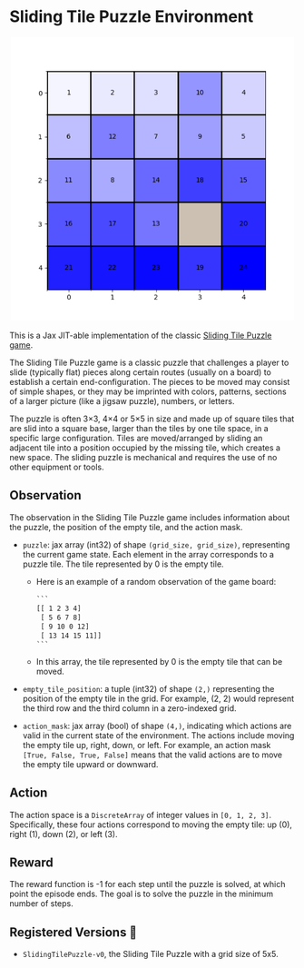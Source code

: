# Sliding Tile Puzzle Environment

<p align="center">
    <img src="../env_anim/sliding_tile_puzzle.gif" width="500"/>
</p>

This is a Jax JIT-able implementation of the classic [Sliding Tile Puzzle game](https://en.wikipedia.org/wiki/Sliding_puzzle).

The Sliding Tile Puzzle game is a classic puzzle that challenges a player to slide (typically flat) pieces along certain routes (usually on a board) to establish a certain end-configuration. The pieces to be moved may consist of simple shapes, or they may be imprinted with colors, patterns, sections of a larger picture (like a jigsaw puzzle), numbers, or letters.

The puzzle is often 3×3, 4×4 or 5×5 in size and made up of square tiles that are slid into a square base, larger than the tiles by one tile space, in a specific large configuration. Tiles are moved/arranged by sliding an adjacent tile into a position occupied by the missing tile, which creates a new space. The sliding puzzle is mechanical and requires the use of no other equipment or tools.

## Observation

The observation in the Sliding Tile Puzzle game includes information about the puzzle, the position of the empty tile, and the action mask.

- `puzzle`: jax array (int32) of shape `(grid_size, grid_size)`, representing the current game state. Each element in the array corresponds to a puzzle tile. The tile represented by 0 is the empty tile.

  - Here is an example of a random observation of the game board:

        ```
        [[ 1 2 3 4]
         [ 5 6 7 8]
         [ 9 10 0 12]
         [ 13 14 15 11]]
        ```
  - In this array, the tile represented by 0 is the empty tile that can be moved.

- `empty_tile_position`: a tuple (int32) of shape `(2,)` representing the position of the empty tile in the grid. For example, (2, 2) would represent the third row and the third column in a zero-indexed grid.

- `action_mask`: jax array (bool) of shape `(4,)`, indicating which actions are valid in the current state of the environment. The actions include moving the empty tile up, right, down, or left. For example, an action mask `[True, False, True, False]` means that the valid actions are to move the empty tile upward or downward.

## Action

The action space is a `DiscreteArray` of integer values in `[0, 1, 2, 3]`. Specifically, these four actions correspond to moving the empty tile: up (0), right (1), down (2), or left (3).

## Reward

The reward function is -1 for each step until the puzzle is solved, at which point the episode ends. The goal is to solve the puzzle in the minimum number of steps.

## Registered Versions 📖

- `SlidingTilePuzzle-v0`, the Sliding Tile Puzzle with a grid size of 5x5.
